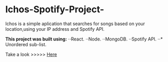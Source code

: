 # Ichos-Spotify-Project-

Ichos is a simple aplication that searches for songs based on your location,using your IP address and Spotify API.

**This project was built using:**
⋅⋅React. 
⋅⋅Node. 
⋅⋅MongoDB.
⋅⋅Spotify API. 
⋅⋅* Unordered sub-list. 

Take a look >>>>> [Here](https://ichos.herokuapp.com/)




